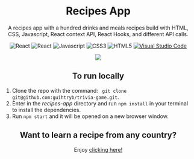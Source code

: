 <h1 align="center"> Recipes App </h1>
<p align="center"> A recipes app with a hundred  drinks and meals recipes build with HTML, CSS, Javascript, React context API, React Hooks, and different API calls. </p>
<div align="center">
 
![React](https://img.shields.io/badge/-React-000000?style=flat&logo=react)
![React](https://img.shields.io/badge/-React%20Hooks-222222?style=flat)
![Javascript](https://img.shields.io/badge/-JavaScript-151515?style=flat&logo=javascript)
![CSS3](https://img.shields.io/badge/-CSS-3E86B8?style=flat&logo=css3)
![HTML5](https://img.shields.io/badge/-HTML5-white?style=flat&logo=HTML5)
[![Visual Studio Code](https://img.shields.io/badge/-VSCode-111111?style=flat&logo=visual-studio-code&logoColor=007ACC)](https://github.com/microsoft/vscode)


  
<kbd>
<img src="src/assets/recipes.gif" />
</kbd>
</div>

  <h2 align="center"> To run locally </h2>
  <ol>
  <li> Clone the repo with the command: <code> git clone git@github.com:guihtryb/trivia-game.git</code>.</li>
  <li> Enter in the <i>recipes-app</i> directory and run <code>npm install</code> in your terminal to install the dependencies.</li> 
  <li> Run <code>npm start</code> and it will be opened on a new browser window.</li> 
  </ol>
  
  <h2 align="center"> Want to learn a recipe from any country? </h2>
  <p align="center"> Enjoy <a href="https://guihtryb.github.io/recipes-app">clicking here!</a></p>
